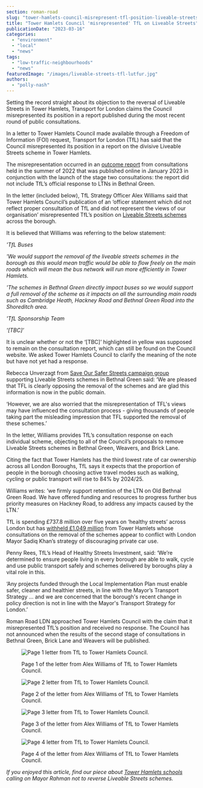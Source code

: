 ```yaml
---
section: roman-road
slug: "tower-hamlets-council-misrepresent-tfl-position-liveable-streets-ltns"
title: "Tower Hamlets Council 'misrepresented' TfL on Liveable Streets"
publicationDate: "2023-03-16"
categories: 
  - "environment"
  - "local"
  - "news"
tags: 
  - "low-traffic-neighbourhoods"
  - "news"
featuredImage: "/images/liveable-streets-tfl-lutfur.jpg"
authors: 
  - "polly-nash"
---
```


Setting the record straight about its objection to the reversal of Liveable Streets in Tower Hamlets, Transport for London claims the Council misrepresented its position in a report published during the most recent round of public consultations. 

In a letter to Tower Hamlets Council made available through a Freedom of Information (FOI) request, Transport for London (TfL) has said that the Council misrepresented its position in a report on the divisive Liveable Streets scheme in Tower Hamlets.

The misrepresentation occurred in an [outcome report](https://public) from consultations held in the summer of 2022 that was published online in January 2023 in conjunction with the launch of the stage two consultations: the report did not include TfL’s official response to LTNs in Bethnal Green. 

In the letter (included below), TfL Strategy Officer Alex Williams said that Tower Hamlets Council’s publication of an ‘officer statement which did not reflect proper consultation of TfL and did not represent the views of our organisation’ misrepresented TfL’s position on [Liveable Streets schemes](https://romanroadlondon.com/liveable-streets-case-for-reversal-tower-hamlets/) across the borough. 

It is believed that Williams was referring to the below statement:

_'TfL Buses_

_'We would support the removal of the liveable streets schemes in the borough as this would mean traffic would be able to flow freely on the main roads which will mean the bus network will run more efficiently in Tower Hamlets._

_'The schemes in Bethnal Green directly impact buses so we would support a full removal of the scheme as it impacts on all the surrounding main roads such as Cambridge Heath, Hackney Road and Bethnal Green Road into the Shoreditch area._

_'TfL Sponsorship Team_

_'\[TBC\]’_

It is unclear whether or not the ‘\[TBC\]’ highlighted in yellow was supposed to remain on the consultation report, which can still be found on the Council website. We asked Tower Hamlets Council to clarify the meaning of the note but have not yet had a response. 

Rebecca Unverzagt from [Save Our Safer Streets campaign group](https://romanroadlondon.com/save-our-safer-streets-tower-hamlets-legal-challenge-crowdfunder/) supporting Liveable Streets schemes in Bethnal Green said: ‘We are pleased that TFL is clearly opposing the removal of the schemes and are glad this information is now in the public domain. 

‘However, we are also worried that the misrepresentation of TFL's views may have influenced the consultation process - giving thousands of people taking part the misleading impression that TFL supported the removal of these schemes.’

In the letter, Williams provides TfL’s consultation response on each individual scheme, objecting to all of the Council’s proposals to remove Liveable Streets schemes in Bethnal Green, Weavers, and Brick Lane. 

Citing the fact that Tower Hamlets has the third lowest rate of car ownership across all London Boroughs, TfL says it expects that the proportion of people in the borough choosing active travel modes such as walking, cycling or public transport will rise to 84% by 2024/25. 

Williams writes: ‘we firmly support retention of the LTN on Old Bethnal Green Road. We have offered funding and resources to progress further bus priority measures on Hackney Road, to address any impacts caused by the LTN.’

TfL is spending £737.8 million over five years on ‘healthy streets’ across London but has [withheld £1.049 million](https://romanroadlondon.com/liveable-streets-reversal-threatens-tfl-funding-tower-hamlets/) from Tower Hamlets whose consultations on the removal of the schemes appear to conflict with London Mayor Sadiq Khan’s strategy of discouraging private car use.

Penny Rees, TfL’s Head of Healthy Streets Investment, said: ‘We’re determined to ensure people living in every borough are able to walk, cycle and use public transport safely and schemes delivered by boroughs play a vital role in this. 

‘Any projects funded through the Local Implementation Plan must enable safer, cleaner and healthier streets, in line with the Mayor’s Transport Strategy … and we are concerned that the borough's recent change in policy direction is not in line with the Mayor's Transport Strategy for London.’

Roman Road LDN approached Tower Hamlets Council with the claim that it misrepresented TfL’s position and received no response. The Council has not announced when the results of the second stage of consultations in Bethnal Green, Brick Lane and Weavers will be published. 

<figure>

![Page 1 letter from TfL to Tower Hamlets Council. ](/images/Letter-page-1.jpg)

<figcaption>

Page 1 of the letter from Alex Williams of TfL to Tower Hamlets Council.

</figcaption>

</figure>

<figure>

![Page 2 letter from TfL to Tower Hamlets Council. ](/images/letter-page-2.jpg)

<figcaption>

Page 2 of the letter from Alex Williams of TfL to Tower Hamlets Council.

</figcaption>

</figure>

<figure>

![Page 3 letter from TfL to Tower Hamlets Council. ](/images/letter-page-3.jpg)

<figcaption>

Page 3 of the letter from Alex Williams of TfL to Tower Hamlets Council.

</figcaption>

</figure>

<figure>

![Page 4 letter from TfL to Tower Hamlets Council. ](/images/letter-page-4.jpg)

<figcaption>

Page 4 of the letter from Alex Williams of TfL to Tower Hamlets Council.

</figcaption>

</figure>

_If you enjoyed this article, find our piece about_ [_Tower Hamlets schools_](https://romanroadlondon.com/schools-write-mayor-lutfur-rahman-supporting-liveable-streets-tower-hamlets/) _calling on Mayor Rahman not to reverse Liveable Streets schemes._ 


